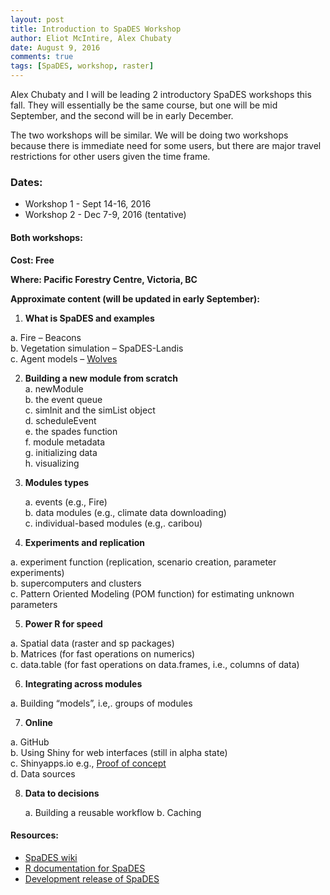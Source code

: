 ```yaml
---
layout: post
title: Introduction to SpaDES Workshop
author: Eliot McIntire, Alex Chubaty
date: August 9, 2016
comments: true
tags: [SpaDES, workshop, raster]
---
```


Alex Chubaty and I will be leading 2 introductory SpaDES workshops this fall. They will essentially be the same course, but one will be mid September, and the second will be in early December. 

The two workshops will be similar. We will be doing two workshops because there is immediate need for some users, but there are major travel restrictions for other users given the time frame.

### Dates: 

- Workshop 1 - Sept 14-16, 2016
- Workshop 2 - Dec 7-9, 2016 (tentative)

#### Both workshops:

**Cost: Free**

**Where: Pacific Forestry Centre, Victoria, BC**

**Approximate content (will be updated in early September):**

1.	**What is SpaDES and examples**

  a.	Fire – Beacons  
  b.	Vegetation simulation – SpaDES-Landis  
  c.	Agent models – [Wolves](http://htmlpreview.github.io/?https://github.com/PredictiveEcology/SpaDES-modules/blob/master/modules/wolfAlps/wolfAlps.html)  

2.	**Building a new module from scratch**  
    a. newModule  
    b. the event queue  
    c. simInit and the simList object  
    d. scheduleEvent  
    e. the spades function  
    f. module metadata  
    g. initializing data  
    h. visualizing  
  
3.	**Modules types**  

    a. events (e.g., Fire)  
    b. data modules (e.g., climate data downloading)  
    c. individual-based modules (e.g,. caribou)  

4.	**Experiments and replication**  

  a.	experiment function (replication, scenario creation, parameter experiments)  
  b.	supercomputers and clusters  
  c.	Pattern Oriented Modeling (POM function) for estimating unknown parameters  

5.	**Power R for speed**

  a.	Spatial data (raster and sp packages)  
  b.	Matrices  (for fast operations on numerics)  
  c.	data.table (for fast operations on data.frames, i.e., columns of data)  

6.	**Integrating across modules**

  a.	Building “models”, i.e,. groups of modules

7.	**Online**

  a.	GitHub  
  b.	Using Shiny for web interfaces (still in alpha state)  
  c.	Shinyapps.io e.g., [Proof of concept](https://spades.shinyapps.io/ForestChange_ProofOfConcept/)  
  d.	Data sources  

8.	**Data to decisions**

    a.	Building a reusable workflow
    b.	Caching
    
#### Resources:

- [SpaDES wiki](https://github.com/PredictiveEcology/SpaDES/wiki)
- [R documentation for SpaDES](http://www.rdocumentation.org/packages/SpaDES/versions/1.2.0)
- [Development release of SpaDES](https://github.com/PredictiveEcology/SpaDES/tree/development)
